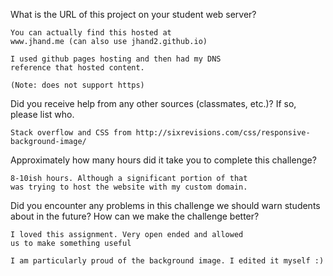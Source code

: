 What is the URL of this project on your student web
server?

	You can actually find this hosted at 
	www.jhand.me (can also use jhand2.github.io)

	I used github pages hosting and then had my DNS
	reference that hosted content.

	(Note: does not support https)

Did you receive help from any other sources (classmates, etc.)? If so, please list who.

	Stack overflow and CSS from http://sixrevisions.com/css/responsive-background-image/

Approximately how many hours did it take you to complete this challenge?

	8-10ish hours. Although a significant portion of that
	was trying to host the website with my custom domain.

Did you encounter any problems in this challenge we
should warn students about in the future?
How can we make the challenge better?

	I loved this assignment. Very open ended and allowed 
	us to make something useful

	I am particularly proud of the background image. I edited it myself :)